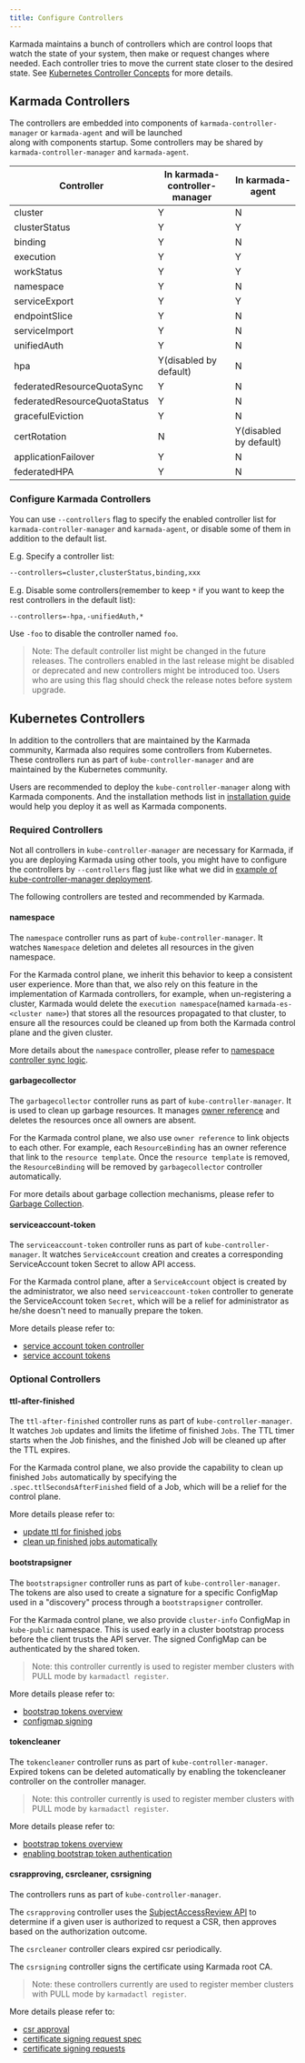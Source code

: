 ```yaml
---
title: Configure Controllers
---
```


Karmada maintains a bunch of controllers which are control loops that watch the state of your system, then make or
request changes where needed. Each controller tries to move the current state closer to the desired state.
See [Kubernetes Controller Concepts][1] for more details.

## Karmada Controllers

The controllers are embedded into components of `karmada-controller-manager` or `karmada-agent` and will be launched  
along with components startup. Some controllers may be shared by `karmada-controller-manager` and `karmada-agent`.

| Controller                   | In karmada-controller-manager | In karmada-agent      |
|------------------------------|-------------------------------|-----------------------|
| cluster                      | Y                             | N                     |
| clusterStatus                | Y                             | Y                     |
| binding                      | Y                             | N                     |
| execution                    | Y                             | Y                     |
| workStatus                   | Y                             | Y                     |
| namespace                    | Y                             | N                     |
| serviceExport                | Y                             | Y                     |
| endpointSlice                | Y                             | N                     |
| serviceImport                | Y                             | N                     |
| unifiedAuth                  | Y                             | N                     |
| hpa                          | Y(disabled by default)        | N                     |
| federatedResourceQuotaSync   | Y                             | N                     |
| federatedResourceQuotaStatus | Y                             | N                     |
| gracefulEviction             | Y                             | N                     |
| certRotation                 | N                             | Y(disabled by default)|
| applicationFailover          | Y                             | N                     |           
| federatedHPA                 | Y                             | N                     |               

### Configure Karmada Controllers

You can use `--controllers` flag to specify the enabled controller list for `karmada-controller-manager` and
`karmada-agent`, or disable some of them in addition to the default list.

E.g. Specify a controller list:
```bash
--controllers=cluster,clusterStatus,binding,xxx
```

E.g. Disable some controllers(remember to keep `*` if you want to keep the rest controllers in the default list):
```bash
--controllers=-hpa,-unifiedAuth,*
```
Use `-foo` to disable the controller named `foo`.

> Note: The default controller list might be changed in the future releases. The controllers enabled in the last release
> might be disabled or deprecated and new controllers might be introduced too. Users who are using this flag should
> check the release notes before system upgrade.

## Kubernetes Controllers

In addition to the controllers that are maintained by the Karmada community, Karmada also requires some controllers from
Kubernetes. These controllers run as part of `kube-controller-manager` and are maintained by the Kubernetes community.

Users are recommended to deploy the `kube-controller-manager` along with Karmada components. And the installation
methods list in [installation guide][2] would help you deploy it as well as Karmada components.

### Required Controllers

Not all controllers in `kube-controller-manager` are necessary for Karmada, if you are deploying
Karmada using other tools, you might have to configure the controllers by `--controllers` flag just like what we did in
[example of kube-controller-manager deployment][3].

The following controllers are tested and recommended by Karmada.

#### namespace

The `namespace` controller runs as part of `kube-controller-manager`. It watches `Namespace` deletion and deletes
all resources in the given namespace.

For the Karmada control plane, we inherit this behavior to keep a consistent user experience. More than that, we also
rely on this feature in the implementation of Karmada controllers, for example, when un-registering a cluster,
Karmada would delete the `execution namespace`(named `karmada-es-<cluster name>`) that stores all the resources
propagated to that cluster, to ensure all the resources could be cleaned up from both the Karmada control plane and the
given cluster.

More details about the `namespace` controller, please refer to
[namespace controller sync logic](https://github.com/kubernetes/kubernetes/blob/v1.23.4/pkg/controller/namespace/deletion/namespaced_resources_deleter.go#L82-L94).

#### garbagecollector

The `garbagecollector` controller runs as part of `kube-controller-manager`. It is used to clean up garbage resources.
It manages [owner reference](https://kubernetes.io/docs/concepts/overview/working-with-objects/owners-dependents/) and
deletes the resources once all owners are absent.

For the Karmada control plane, we also use `owner reference` to link objects to each other. For example, each
`ResourceBinding` has an owner reference that link to the `resource template`. Once the `resource template` is removed,
the `ResourceBinding` will be removed by `garbagecollector` controller automatically.

For more details about garbage collection mechanisms, please refer to
[Garbage Collection](https://kubernetes.io/docs/concepts/architecture/garbage-collection/).

#### serviceaccount-token

The `serviceaccount-token` controller runs as part of `kube-controller-manager`.
It watches `ServiceAccount` creation and creates a corresponding ServiceAccount token Secret to allow API access.

For the Karmada control plane, after a `ServiceAccount` object is created by the administrator, we also need
`serviceaccount-token` controller to generate the ServiceAccount token `Secret`, which will be a relief for
administrator as he/she doesn't need to manually prepare the token.

More details please refer to:
- [service account token controller](https://kubernetes.io/docs/reference/access-authn-authz/service-accounts-admin/#token-controller)
- [service account tokens](https://kubernetes.io/docs/reference/access-authn-authz/authentication/#service-account-tokens)

### Optional Controllers

#### ttl-after-finished

The `ttl-after-finished` controller runs as part of `kube-controller-manager`.
It watches `Job` updates and limits the lifetime of finished `Jobs`.
The TTL timer starts when the Job finishes, and the finished Job will be cleaned up after the TTL expires.

For the Karmada control plane, we also provide the capability to clean up finished `Jobs` automatically by
specifying the `.spec.ttlSecondsAfterFinished` field of a Job, which will be a relief for the control plane.

More details please refer to:
- [update ttl for finished jobs](https://kubernetes.io/docs/concepts/workloads/controllers/ttlafterfinished/#updating-ttl-for-finished-jobs)
- [clean up finished jobs automatically](https://kubernetes.io/docs/concepts/workloads/controllers/job/#clean-up-finished-jobs-automatically)

#### bootstrapsigner

The `bootstrapsigner` controller runs as part of `kube-controller-manager`.
The tokens are also used to create a signature for a specific ConfigMap used in a "discovery" process through a `bootstrapsigner` controller.

For the Karmada control plane, we also provide `cluster-info` ConfigMap in `kube-public` namespace. This is used early in a cluster bootstrap process before the client trusts the API server. The signed ConfigMap can be authenticated by the shared token.

> Note: this controller currently is used to register member clusters with PULL mode by `karmadactl register`.

More details please refer to:
- [bootstrap tokens overview](https://kubernetes.io/docs/reference/access-authn-authz/bootstrap-tokens/#bootstrap-tokens-overview)
- [configmap signing](https://kubernetes.io/docs/reference/access-authn-authz/bootstrap-tokens/#configmap-signing)

#### tokencleaner

The `tokencleaner` controller runs as part of `kube-controller-manager`.
Expired tokens can be deleted automatically by enabling the tokencleaner controller on the controller manager.

> Note: this controller currently is used to register member clusters with PULL mode by `karmadactl register`.

More details please refer to:
- [bootstrap tokens overview](https://kubernetes.io/docs/reference/access-authn-authz/bootstrap-tokens/#bootstrap-tokens-overview)
- [enabling bootstrap token authentication](https://kubernetes.io/docs/reference/access-authn-authz/bootstrap-tokens/#enabling-bootstrap-token-authentication)

#### csrapproving, csrcleaner, csrsigning

The controllers runs as part of `kube-controller-manager`.

The `csrapproving` controller uses the [SubjectAccessReview API](https://kubernetes.io/docs/reference/access-authn-authz/authorization/#checking-api-access) to determine if a given user is authorized to request a CSR, then approves based on the authorization outcome.

The `csrcleaner` controller clears expired csr periodically.

The `csrsigning` controller signs the certificate using Karmada root CA.

> Note: these controllers currently are used to register member clusters with PULL mode by `karmadactl register`.

More details please refer to:
- [csr approval](https://kubernetes.io/docs/reference/access-authn-authz/kubelet-tls-bootstrapping/#approval)
- [certificate signing request spec](https://kubernetes.io/docs/reference/kubernetes-api/authentication-resources/certificate-signing-request-v1/#CertificateSigningRequestSpec)
- [certificate signing requests](https://kubernetes.io/docs/reference/access-authn-authz/certificate-signing-requests/)

[1]: https://kubernetes.io/docs/concepts/architecture/controller/
[2]: ../../installation/installation.md
[3]: https://github.com/karmada-io/karmada/blob/master/artifacts/deploy/kube-controller-manager.yaml
